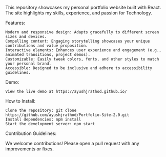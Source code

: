 This repository showcases my personal portfolio website built with React. The site highlights my skills, experience, and passion for Technology.

Features:

    Modern and responsive design: Adapts gracefully to different screen sizes and devices.
    Compelling content: Engaging storytelling showcases your unique contributions and value proposition.
    Interactive elements: Enhances user experience and engagement (e.g., animated transitions, project demos).
    Customizable: Easily tweak colors, fonts, and other styles to match your personal brand.
    Accessible: Designed to be inclusive and adhere to accessibility guidelines.

Demo:

    View the live demo at https://ayushjrathod.github.io/

How to Install:

    Clone the repository: git clone https://github.com/ayushjrathod/Portfolio-Site-2.0.git
    Install dependencies: npm install
    Start the development server: npm start

Contribution Guidelines:

We welcome contributions! Please open a pull request with any improvements or fixes.
